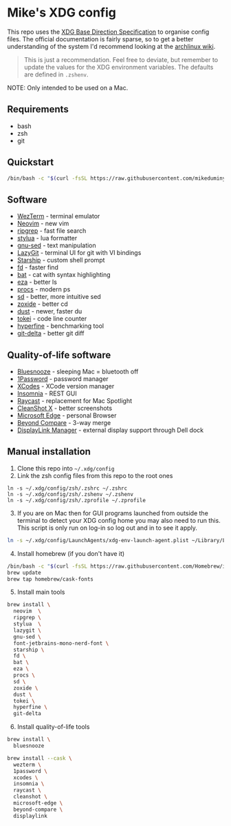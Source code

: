 # Mike's XDG config

This repo uses the [XDG Base Direction Specification](https://specifications.freedesktop.org/basedir-spec/basedir-spec-latest.html) to organise config files. The official documentation is fairly sparse, so to get a better understanding of the system I'd recommend looking at the [archlinux wiki](https://wiki.archlinux.org/title/XDG_Base_Directory).

> This is just a recommendation. Feel free to deviate, but remember to update
the values for the XDG environment variables. The defaults are defined in
`.zshenv`.

NOTE: Only intended to be used on a Mac.

## Requirements
- bash
- zsh
- git

## Quickstart
```sh
/bin/bash -c "$(curl -fsSL https://raw.githubusercontent.com/mikeduminy/dotfiles/HEAD/install.sh)"
```

## Software
- [WezTerm](https://wezfurlong.org/wezterm/) - terminal emulator
- [Neovim](https://neovim.io/) - new vim
- [ripgrep](https://github.com/BurntSushi/ripgrep) - fast file search
- [stylua](https://github.com/JohnnyMorganz/StyLua) - lua formatter
- [gnu-sed](https://formulae.brew.sh/formula/gnu-sed) - text manipulation
- [LazyGit](https://github.com/jesseduffield/lazygit) - terminal UI for git with VI bindings
- [Starship](https://starship.rs/) - custom shell prompt
- [fd](https://github.com/sharkdp/fd) - faster find
- [bat](https://github.com/sharkdp/bat) - cat with syntax highlighting
- [eza](https://github.com/eza-community/eza) - better ls
- [procs](https://github.com/dalance/procs) - modern ps
- [sd](https://github.com/chmln/sd) - better, more intuitive sed
- [zoxide](https://github.com/ajeetdsouza/zoxide) - better cd
- [dust](https://github.com/bootandy/dust) - newer, faster du
- [tokei](https://github.com/XAMPPRocky/tokei) - code line counter
- [hyperfine](https://github.com/sharkdp/hyperfine) - benchmarking tool
- [git-delta](https://github.com/dandavison/delta) - better git diff

## Quality-of-life software
- [Bluesnooze](https://github.com/odlp/bluesnooze) - sleeping Mac = bluetooth off
- [1Password](https://1password.com/) - password manager
- [XCodes](https://www.xcodes.app/) - XCode version manager
- [Insomnia](https://insomnia.rest/) - REST GUI
- [Raycast](https://www.raycast.com/) - replacement for Mac Spotlight
- [CleanShot X](https://cleanshot.com/) - better screenshots
- [Microsoft Edge](https://www.microsoft.com/en-us/edge) - personal Browser
- [Beyond Compare](https://www.scootersoftware.com/download.php) - 3-way merge
- [DisplayLink Manager](https://www.synaptics.com/products/displaylink-graphics/downloads/macos) - external display support through Dell dock

## Manual installation
1. Clone this repo into `~/.xdg/config`
2. Link the zsh config files from this repo to the root ones
````
ln -s ~/.xdg/config/zsh/.zshrc ~/.zshrc
ln -s ~/.xdg/config/zsh/.zshenv ~/.zshenv
ln -s ~/.xdg/config/zsh/.zprofile ~/.zprofile
``````
3. If you are on Mac then for GUI programs launched from outside the terminal to detect your XDG config home you may also need to run this. This script is only run on log-in so log out and in to see it apply.
```sh
ln -s ~/.xdg/config/LaunchAgents/xdg-env-launch-agent.plist ~/Library/LaunchAgents/xdg-env-launch-agent.plist
```
4. Install homebrew (if you don't have it)
```sh
/bin/bash -c "$(curl -fsSL https://raw.githubusercontent.com/Homebrew/install/HEAD/install.sh)"
brew update
brew tap homebrew/cask-fonts
```
5. Install main tools
```sh
brew install \
  neovim  \
  ripgrep \
  stylua  \
  lazygit \
  gnu-sed \
  font-jetbrains-mono-nerd-font \
  starship \
  fd \
  bat \
  eza \
  procs \
  sd \
  zoxide \
  dust \
  tokei \
  hyperfine \
  git-delta

```
6. Install quality-of-life tools
```sh
brew install \
  bluesnooze

brew install --cask \
  wezterm \
  1password \
  xcodes \
  insomnia \
  raycast \
  cleanshot \
  microsoft-edge \
  beyond-compare \
  displaylink
```

